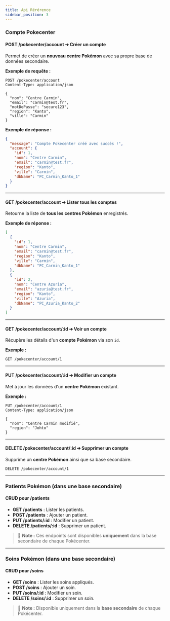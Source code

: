 ```yaml
---
title: Api Rérérence 
sidebar_position: 3
---
```


### Compte Pokecenter

#### POST /pokecenter/account ➔ Créer un compte

Permet de créer un **nouveau centre Pokémon** avec sa propre base de données secondaire.

**Exemple de requête :**

```http
POST /pokecenter/account
Content-Type: application/json

{
  "nom": "Centre Carmin",
  "email": "carmin@test.fr",
  "motDePasse": "secure123",
  "region": "Kanto",
  "ville": "Carmin"
}
```

**Exemple de réponse :**

```json
{
  "message": "Compte Pokecenter créé avec succès !",
  "account": {
    "id": 1,
    "nom": "Centre Carmin",
    "email": "carmin@test.fr",
    "region": "Kanto",
    "ville": "Carmin",
    "dbName": "PC_Carmin_Kanto_1"
  }
}
```

---

#### GET /pokecenter/account ➔ Lister tous les comptes

Retourne la liste de **tous les centres Pokémon** enregistrés.

**Exemple de réponse :**

```json
[
  {
    "id": 1,
    "nom": "Centre Carmin",
    "email": "carmin@test.fr",
    "region": "Kanto",
    "ville": "Carmin",
    "dbName": "PC_Carmin_Kanto_1"
  },
  {
    "id": 2,
    "nom": "Centre Azuria",
    "email": "azuria@test.fr",
    "region": "Kanto",
    "ville": "Azuria",
    "dbName": "PC_Azuria_Kanto_2"
  }
]
```

---

#### GET /pokecenter/account/:id ➔ Voir un compte

Récupère les détails d'un **compte Pokémon** via son `id`.

**Exemple :**

```
GET /pokecenter/account/1
```

---

#### PUT /pokecenter/account/:id ➔ Modifier un compte

Met à jour les données d'un **centre Pokémon** existant.

**Exemple :**

```http
PUT /pokecenter/account/1
Content-Type: application/json

{
  "nom": "Centre Carmin modifié",
  "region": "Johto"
}
```

---

#### DELETE /pokecenter/account/:id ➔ Supprimer un compte

Supprime un **centre Pokémon** ainsi que sa base secondaire.

```
DELETE /pokecenter/account/1
```

---

### Patients Pokémon (dans une base secondaire)

#### CRUD pour /patients

- **GET /patients** : Lister les patients.
- **POST /patients** : Ajouter un patient.
- **PUT /patients/:id** : Modifier un patient.
- **DELETE /patients/:id** : Supprimer un patient.

> 🔑 **Note :** Ces endpoints sont disponibles **uniquement** dans la base secondaire de chaque Pokécenter.

---

### Soins Pokémon (dans une base secondaire)

#### CRUD pour /soins

- **GET /soins** : Lister les soins appliqués.
- **POST /soins** : Ajouter un soin.
- **PUT /soins/:id** : Modifier un soin.
- **DELETE /soins/:id** : Supprimer un soin.

> 🔑 **Note :** Disponible uniquement dans la **base secondaire** de chaque Pokécenter.

